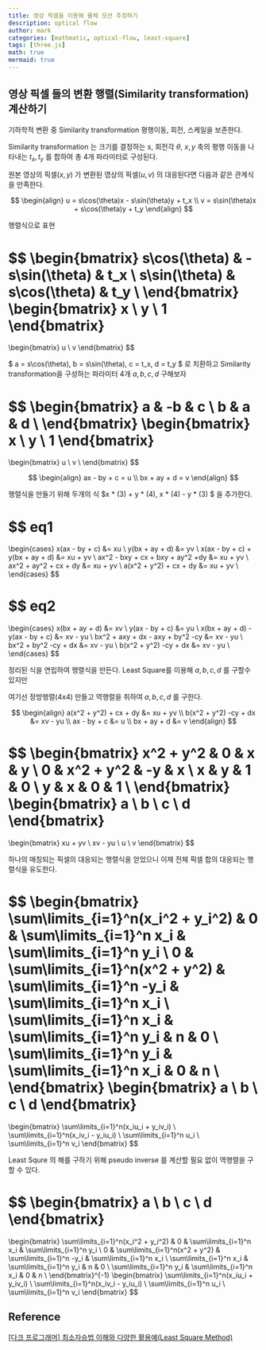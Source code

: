 ```yaml
---
title: 영상 픽셀을 이용해 물체 모션 추정하기
description: optical flow
author: mark
categories: [mathmatic, optical-flow, least-square]
tags: [three.js]
math: true
mermaid: true
---
```


## 영상 픽셀 들의 변환 행렬(Similarity transformation) 계산하기

기하학적 변환 중 Similarity transformation 평행이동, 회전, 스케일을 보존한다.

Similarity transformation 는 크기를 결정하는 $s$, 회전각 $\theta$, $x,y$ 축의 평행 이동을 나타내는 $t_x, t_y$ 를 합하여 총 4개 파라미터로 구성된다.

원본 영상의 픽셀$(x, y)$ 가 변환된 영상의 픽셀$(u, v)$ 의 대응된다면 다음과 같은 관계식을 만족한다.

$$
\begin{align}
u = s\cos(\theta)x - s\sin(\theta)y + t_x \\
v = s\sin(\theta)x + s\cos(\theta)y + t_y
\end{align}
$$


행렬식으로 표현


$$
\begin{bmatrix}
s\cos(\theta) & -s\sin(\theta) & t_x \\ 
s\sin(\theta) & s\cos(\theta) & t_y \\ 
\end{bmatrix}
\begin{bmatrix}
x \\ 
y \\
1
\end{bmatrix}
=
\begin{bmatrix}
u \\ 
v
\end{bmatrix}
$$

$ a = s\cos(\theta), b = s\sin(\theta), c = t_x, d = t_y $ 로 치환하고 Similarity transformation을 구성하는 파라미터 4개 $a,b,c,d$ 구해보자



$$
\begin{bmatrix}
a & -b & c \\ 
b & a & d \\ 
\end{bmatrix}
\begin{bmatrix}
x \\ 
y \\
1
\end{bmatrix}
=
\begin{bmatrix}
u \\ 
v \\
\end{bmatrix}
$$

$$
\begin{align}
ax - by + c = u \\
bx + ay + d = v
\end{align}
$$

행렬식을 만들기 위해 두개의 식 $x * (3) + y * (4), x * (4) - y * (3) $ 을 추가한다.

$$
eq1
=
\begin{cases}
x(ax - by + c) &= xu \\
y(bx + ay + d) &= yv \\
x(ax - by + c) + y(bx + ay + d) &= xu + yv \\
ax^2 - bxy + cx + bxy + ay^2 +dy &= xu + yv \\
ax^2 + ay^2 + cx + dy &= xu + yv \\
a(x^2 + y^2) + cx + dy &= xu + yv \\
\end{cases}
$$


$$
eq2
=
\begin{cases}
x(bx + ay + d) &= xv \\
y(ax - by + c) &= yu \\
x(bx + ay + d) - y(ax - by + c) &= xv - yu \\
bx^2 + axy + dx - axy + by^2 -cy &= xv - yu \\
bx^2 + by^2 -cy + dx &= xv - yu \\
b(x^2 + y^2) -cy + dx &= xv - yu \\
\end{cases}
$$


정리된 식을 연립하여 행렬식을 만든다. Least Square를 이용해 $a,b,c,d$ 를 구할수 있지만

여기선 정방행렬(4x4) 만들고 역행렬을 취하여 $a,b,c,d$ 를 구한다.


$$
\begin{align}
a(x^2 + y^2) + cx + dy &= xu + yv \\
b(x^2 + y^2) -cy + dx &= xv - yu \\
ax - by + c &= u \\
bx + ay + d &= v
\end{align}
$$

$$
\begin{bmatrix}
x^2 + y^2 & 0 & x & y \\ 
0 & x^2 + y^2 & -y & x \\ 
x & y & 1 & 0 \\ 
y & x & 0 & 1 \\ 
\end{bmatrix}
\begin{bmatrix}
a \\ 
b \\
c \\
d
\end{bmatrix}
=
\begin{bmatrix}
xu + yv \\ 
xv - yu \\ 
u \\
v
\end{bmatrix}
$$

하나의 매칭되는 픽셀의 대응되는 행렬식을 얻었으니 이제 전체 픽셀 합의 대응되는 행렬식을 유도한다.

$$
\begin{bmatrix}
\sum\limits_{i=1}^n(x_i^2 + y_i^2) & 0 & \sum\limits_{i=1}^n x_i & \sum\limits_{i=1}^n y_i \\ 
0 & \sum\limits_{i=1}^n(x^2 + y^2) & \sum\limits_{i=1}^n -y_i & \sum\limits_{i=1}^n x_i \\ 
\sum\limits_{i=1}^n x_i & \sum\limits_{i=1}^n y_i & n & 0 \\ 
\sum\limits_{i=1}^n y_i & \sum\limits_{i=1}^n x_i & 0 & n \\ 
\end{bmatrix}
\begin{bmatrix}
a \\ 
b \\
c \\
d
\end{bmatrix}
=
\begin{bmatrix}
\sum\limits_{i=1}^n(x_iu_i + y_iv_i) \\ 
\sum\limits_{i=1}^n(x_iv_i - y_iu_i) \\ 
\sum\limits_{i=1}^n u_i \\
\sum\limits_{i=1}^n v_i
\end{bmatrix}
$$

Least Squre 의 해를 구하기 위해 pseudo inverse 를 계산할 필요 없이 역행렬을 구할 수 있다.

$$
\begin{bmatrix}
a \\ 
b \\
c \\
d
\end{bmatrix}
=
\begin{bmatrix}
\sum\limits_{i=1}^n(x_i^2 + y_i^2) & 0 & \sum\limits_{i=1}^n x_i & \sum\limits_{i=1}^n y_i \\ 
0 & \sum\limits_{i=1}^n(x^2 + y^2) & \sum\limits_{i=1}^n -y_i & \sum\limits_{i=1}^n x_i \\ 
\sum\limits_{i=1}^n x_i & \sum\limits_{i=1}^n y_i & n & 0 \\ 
\sum\limits_{i=1}^n y_i & \sum\limits_{i=1}^n x_i & 0 & n \\ 
\end{bmatrix}^{-1}
\begin{bmatrix}
\sum\limits_{i=1}^n(x_iu_i + y_iv_i) \\ 
\sum\limits_{i=1}^n(x_iv_i - y_iu_i) \\ 
\sum\limits_{i=1}^n u_i \\
\sum\limits_{i=1}^n v_i
\end{bmatrix}
$$

## Reference

[[다크 프로그래머] 최소자승법 이해와 다양한 활용예(Least Square Method)](https://darkpgmr.tistory.com/56)  
